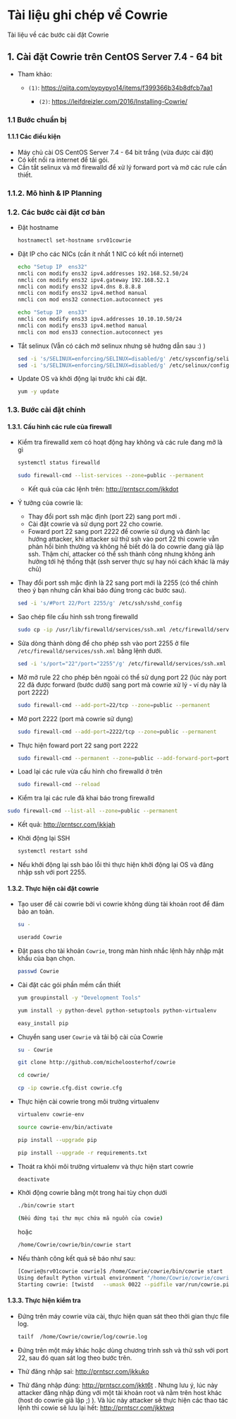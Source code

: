 # Tài liệu ghi chép về Cowrie

Tài liệu về các bước cài đặt Cowrie

## 1. Cài đặt Cowrie trên CentOS Server 7.4 - 64 bit

- Tham khảo: 

  - `(1)`: https://qiita.com/pypypyo14/items/f399366b34b8dfcb7aa1
	
	- `(2)`: https://leifdreizler.com/2016/Installing-Cowrie/

### 1.1 Bước chuẩn bị

#### 1.1.1 Các điều kiện
- Máy chủ cài OS CentOS Server 7.4 - 64 bit trắng (vừa được cài đặt)
- Có kết nối ra internet để tải gói.
- Cần tắt selinux và mở firewalld để xử lý forward port và mở các rule cần thiết.


### 1.1.2. Mô hình & IP Planning


### 1.2. Các bước cài đặt cơ bản


- Đặt hostname

	```sh
	hostnamectl set-hostname srv01cowrie
	```

- Đặt IP cho các NICs (cần ít nhất 1 NIC có kết nối internet)

	```sh
	echo "Setup IP  ens32"
	nmcli con modify ens32 ipv4.addresses 192.168.52.50/24
	nmcli con modify ens32 ipv4.gateway 192.168.52.1
	nmcli con modify ens32 ipv4.dns 8.8.8.8
	nmcli con modify ens32 ipv4.method manual
	nmcli con mod ens32 connection.autoconnect yes

	echo "Setup IP  ens33"
	nmcli con modify ens33 ipv4.addresses 10.10.10.50/24
	nmcli con modify ens33 ipv4.method manual
	nmcli con mod ens33 connection.autoconnect yes
	```

- Tắt selinux (Vẫn có cách mở selinux nhưng sẽ hướng dẫn sau :) )

	```sh
	sed -i 's/SELINUX=enforcing/SELINUX=disabled/g' /etc/sysconfig/selinux
	sed -i 's/SELINUX=enforcing/SELINUX=disabled/g' /etc/selinux/config
	```

- Update OS và khởi động lại trước khi cài đặt.

	```sh
	yum -y update
	```

### 1.3. Bước cài đặt chính

#### 1.3.1. Cấu hình các rule của firewall 

- Kiểm tra firewalld xem có hoạt động hay không và các rule đang mở là gì

	```sh
	systemctl status firewalld
	```	

	```sh
	sudo firewall-cmd --list-services --zone=public --permanent
	```
	
	- Kết quả của các lệnh trên: http://prntscr.com/jkkdot

- Ý tưởng của cowrie là: 
  - Thay đổi port ssh mặc định (port 22) sang port mới .
  - Cài đặt cowrie và sử dụng port 22 cho cowrie.
  - Foward port 22 sang port 2222 để cowrie sử dụng và đánh lạc hướng attacker, khi attacker sử thử ssh vào port 22 thì cowrie vẫn phản hồi bình thường và không hề biết đó là do cowrie đang giả lập ssh. Thậm chí, attacker có thể ssh thành công nhưng không ảnh hưởng tới hệ thống thật (ssh server thực sự hay nói cách khác là máy chủ)
	
- Thay đổi port ssh mặc định là 22 sang port mới là 2255 (có thể chỉnh theo ý bạn nhưng cần khai báo đúng trong các bước sau).

	```sh
	sed -i 's/#Port 22/Port 2255/g' /etc/ssh/sshd_config
	```
	
- Sao chép file cấu hình ssh trong firewalld

	```sh
	sudo cp -ip /usr/lib/firewalld/services/ssh.xml /etc/firewalld/services/ssh.xml
	```

- Sửa dòng <port protocol="tcp" port="22"/> thành dòng <port protocol="tcp" port="2255"/> để cho phép ssh vào port 2255 ở file `/etc/firewalld/services/ssh.xml` bằng lệnh dưới.

	```sh
	sed -i 's/port="22"/port="2255"/g' /etc/firewalld/services/ssh.xml
	```
	
- Mở mở rule 22 cho phép bên ngoài có thể sử dụng port 22 (lúc này port 22 đã được forward (bước dưới) sang port mà cowrie xử lý - ví dụ này là port 2222)

	```sh
	sudo firewall-cmd --add-port=22/tcp --zone=public --permanent
	```

- Mở port 2222 (port mà cowrie sử dụng)

	```sh
	sudo firewall-cmd --add-port=2222/tcp --zone=public --permanent
	```

- Thực hiện foward port 22 sang port 2222

	```sh
	sudo firewall-cmd --permanent --zone=public --add-forward-port=port=22:proto=tcp:toport=2222
	```

- Load lại các rule vừa cấu hình cho firewalld ở trên

	```sh
	sudo firewall-cmd --reload
	```

- Kiểm tra lại các rule đã khai báo trong firewalld

```sh
sudo firewall-cmd --list-all --zone=public --permanent
```

  - Kết quả: http://prntscr.com/jkkjah
	
	
- Khởi động lại SSH
	
	```sh
	systemctl restart sshd
	```

- Nếu khởi động lại ssh báo lỗi thì thực hiện khởi động lại OS và đăng nhập ssh với port 2255.
	
	
#### 1.3.2. Thực hiện cài đặt cowrie

- Tạo user để cài cowrie bởi vì cowrie không dùng tài khoản root để đảm bảo an toàn.

	```sh
	su -

	useradd Cowrie
	```

- Đặt pass cho tài khoản `Cowrie`, trong màn hình nhắc lệnh hãy nhập mật khẩu của bạn chọn.

	```sh
	passwd Cowrie
	```

- Cài đặt các gói phần mềm cần thiết

	```sh
	yum groupinstall -y "Development Tools"

	yum install -y python-devel python-setuptools python-virtualenv

	easy_install pip
	```

- Chuyển sang user `Cowrie` và tải bộ cài của Cowrie

	```sh
	su - Cowrie

	git clone http://github.com/micheloosterhof/cowrie

	cd cowrie/

	cp -ip cowrie.cfg.dist cowrie.cfg
	```


- Thực hiện cài cowrie trong môi trường virtualenv
	
	```sh
	virtualenv cowrie-env

	source cowrie-env/bin/activate

	pip install --upgrade pip

	pip install --upgrade -r requirements.txt
	```

- Thoát ra khỏi môi trường virtualenv và thực hiện start cowrie

	```sh
	deactivate
	```

- Khởi động cowrie bằng một trong hai tùy chọn dưới

	```sh
	./bin/cowrie start
	
	(Nếu đứng tại thư mục chứa mã nguồn của cowie)
	```
	
	hoặc
	
	```sh
	/home/Cowrie/cowrie/bin/cowrie start
	```
	
- Nếu thành công kết quả sẽ báo như sau: 

	```sh
	[Cowrie@srv01cowrie cowrie]$ /home/Cowrie/cowrie/bin/cowrie start
	Using default Python virtual environment "/home/Cowrie/cowrie/cowrie-env"
	Starting cowrie: [twistd   --umask 0022 --pidfile var/run/cowrie.pid --logger cowrie.python.logfile.logger cowrie ]...
	```


#### 1.3.3. Thực hiện kiểm tra

- Đứng trên máy cowrie vừa cài, thực hiện quan sát theo thời gian thực file log.


	```sh
	tailf  /home/Cowrie/cowrie/log/cowrie.log
	```

- Đứng trên một máy khác hoặc dùng chương trình ssh và thử ssh với port 22, sau đó quan sát log theo bước trên.

 - Thử đăng nhập sai: http://prntscr.com/jkkuko
 
 - Thử đăng nhập đúng: http://prntscr.com/jkkt6t . Nhưng lưu ý, lúc này attacker đăng nhập đúng với một tài khoản root và nằm trên host khác (host do cowrie giả lập ;) ). Và lúc này attacker sẽ thực hiện các thao tác lệnh thì cowie sẽ lưu lại hết: http://prntscr.com/jkktwq
 
 




























